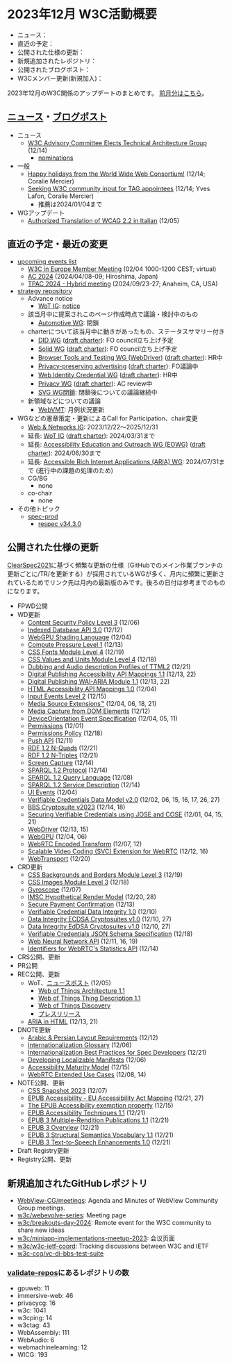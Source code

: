 # 2023年12月 W3C活動概要

- ニュース：
- 直近の予定：
- 公開された仕様の更新：
- 新規追加されたレポジトリ：
- 公開されたブログポスト：
- W3Cメンバー更新(新規加入)：

2023年12月のW3C関係のアップデートのまとめです。
[前月分はこちら](202311.md)。

## [ニュース](https://www.w3.org/news/)・[ブログポスト](https://www.w3.org/blog/)

* ニュース
  * [W3C Advisory Committee Elects Technical Architecture Group](https://www.w3.org/news/2023/w3c-advisory-committee-elects-technical-architecture-group/) (12/14)
    * [nominations](https://www.w3.org/2023/10/tag-nominations.html)
* 一般
  * [Happy holidays from the World Wide Web Consortium!](https://www.w3.org/blog/2023/happy-holidays-from-the-world-wide-web-consortium/) (12/14; Coralie Mercier)
  * [Seeking W3C community input for TAG appointees](https://www.w3.org/blog/2023/seeking-w3c-community-input-for-tag-appointees/) (12/14; Yves Lafon, Coralie Mercier)
    * 推薦は2024/01/04まで
* WGアップデート
  * [Authorized Translation of WCAG 2.2 in Italian](https://www.w3.org/news/2023/authorized-translation-of-wcag-2-2-in-italian/) (12/05)

## 直近の予定・最近の変更

* [upcoming events list](https://www.w3.org/participate/eventscal.html)
  * [W3C in Europe Member Meeting](https://www.w3.org/events/happenings/2024/w3c-in-europe-member-meeting/) (02/04 1000-1200 CEST; virtual)  
  * [AC 2024](https://www.w3.org/events/ac/2024/ac-2024/) (2024/04/08-09; Hiroshima, Japan)
  * [TPAC 2024 - Hybrid meeting](https://www.w3.org/events/tpac/2024/tpac-2024-hybrid-meeting/) (2024/09/23-27; Anaheim, CA, USA)
* [strategy repository](https://github.com/w3c/strategy/issues)
  * Advance notice
    * [WoT IG](https://github.com/w3c/strategy/issues/440): [notice](https://lists.w3.org/Archives/Public/public-new-work/2023Dec/0005.html)
  * 該当月中に提案されこのページ作成時点で議論・検討中のもの
    * [Automotive WG](https://github.com/w3c/strategy/issues/439): 閉鎖
  * charterについて該当月中に動きがあったもの、ステータスサマリー付き
    * [DID WG](https://github.com/w3c/strategy/issues/376) ([draft charter](https://w3c.github.io/did-wg-charter/)): FO council立ち上げ予定
    * [Solid WG](https://github.com/w3c/strategy/issues/377) ([draft charter](https://solid.github.io/solid-wg-charter/charter/)): FO council立ち上げ予定
    * [Browser Tools and Testing WG (WebDriver)](https://github.com/w3c/strategy/issues/438) ([draft charter](https://w3c.github.io/charter-drafts/2024/btt-wg.html)): HR中
    * [Privacy-preserving advertising](https://github.com/w3c/strategy/issues/222) ([draft charter](https://www.w3.org/2023/10/PROPOSED-PATWG-charter.html)): FO議論中
    * [Web Identity Credential WG](https://github.com/w3c/strategy/issues/427) ([draft charter](https://github.com/fedidcg/fedidcg.github.io/blob/main/charters/Proposed-WG-WebIdentityCredentials.md)): HR中
    * [Privacy WG](https://github.com/w3c/strategy/issues/414) ([draft charter](https://w3cping.github.io/administrivia/2023/charter.html)): AC review中
    * [SVG WG閉鎖](https://github.com/w3c/strategy/issues/432): 閉鎖後についての議論継続中
  * 新領域などについての議論
    * [WebVMT](https://github.com/w3c/strategy/issues/113): 月例状況更新
* WGなどの憲章策定・更新によるCall for Participation、chair変更
  * [Web & Networks IG](https://www.w3.org/2023/12/web-networks-charter.html): 2023/12/22～2025/12/31
  * 延長: [WoT IG](https://www.w3.org/groups/ig/wot/) ([draft charter](https://w3c.github.io/wot-charter-drafts/wot-ig-2023-draft.html)): 2024/03/31まで
  * 延長: [Accessibility Education and Outreach WG (EOWG)](https://www.w3.org/groups/wg/eowg/) ([draft charter](https://w3c.github.io/charter-drafts/2023/eowg-charter-2023.html)): 2024/06/30まで
  * 延長: [Accessible Rich Internet Applications (ARIA) WG](https://www.w3.org/groups/wg/aria/): 2024/07/31まで (進行中の課題の処理のため)
  * CG/BG
    * none
  * co-chair
    * none
* その他トピック
  * [spec-prod](https://lists.w3.org/Archives/Public/spec-prod/)
    * [respec v34.3.0](https://github.com/w3c/respec/releases/tag/v34.3.0)

## 公開された仕様の更新

[ClearSpec2021](https://github.com/w3c/tr-pages/blob/main/clearspec2021.md)に基づく頻繁な更新の仕様（GitHubでのメイン作業ブランチの更新ごとに/TR/を更新する）が採用されているWGが多く、月内に頻繁に更新されているためでリンク先は月内の最新版のみです。後ろの日付は参考までのものになります。

* FPWD公開
* WD更新
  * [Content Security Policy Level 3](https://www.w3.org/TR/2023/WD-CSP3-20231206/) (12/06)
  * [Indexed Database API 3.0](https://www.w3.org/TR/2023/WD-IndexedDB-3-20231212/) (12/12)
  * [WebGPU Shading Language](https://www.w3.org/TR/2023/WD-WGSL-20231204/) (12/04)
  * [Compute Pressure Level 1](https://www.w3.org/TR/2023/WD-compute-pressure-20231213/) (12/13)
  * [CSS Fonts Module Level 4](https://www.w3.org/TR/2023/WD-css-fonts-4-20231219/) (12/19)
  * [CSS Values and Units Module Level 4](https://www.w3.org/TR/2023/WD-css-values-4-20231218/) (12/18)
  * [Dubbing and Audio description Profiles of TTML2](https://www.w3.org/TR/2023/WD-dapt-20231221/) (12/21)
  * [Digital Publishing Accessibility API Mappings 1.1](https://www.w3.org/TR/2023/WD-dpub-aam-1.1-20231222/) (12/13, 22)
  * [Digital Publishing WAI-ARIA Module 1.1](https://www.w3.org/TR/2023/WD-dpub-aria-1.1-20231222/) (12/13, 22)
  * [HTML Accessibility API Mappings 1.0](https://www.w3.org/TR/2023/WD-html-aam-1.0-20231204/) (12/04)
  * [Input Events Level 2](https://www.w3.org/TR/2023/WD-input-events-2-20231215/) (12/15)
  * [Media Source Extensions™](https://www.w3.org/TR/2023/WD-media-source-2-20231221/) (12/04, 06, 18, 21)
  * [Media Capture from DOM Elements](https://www.w3.org/TR/2023/WD-mediacapture-fromelement-20231212/) (12/12)
  * [DeviceOrientation Event Specification](https://www.w3.org/TR/2023/WD-orientation-event-20231211/) (12/04, 05, 11)
  * [Permissions](https://www.w3.org/TR/2023/WD-permissions-20231201/) (12/01)
  * [Permissions Policy](https://www.w3.org/TR/2023/WD-permissions-policy-1-20231218/) (12/18)
  * [Push API](https://www.w3.org/TR/2023/WD-push-api-20231211/) (12/11)
  * [RDF 1.2 N-Quads](https://www.w3.org/TR/2023/WD-rdf12-n-quads-20231221/) (12/21)
  * [RDF 1.2 N-Triples](https://www.w3.org/TR/2023/WD-rdf12-n-triples-20231221/) (12/21)
  * [Screen Capture](https://www.w3.org/TR/2023/WD-screen-capture-20231214/) (12/14)
  * [SPARQL 1.2 Protocol](https://www.w3.org/TR/2023/WD-sparql12-protocol-20231214/) (12/14)
  * [SPARQL 1.2 Query Language](https://www.w3.org/TR/2023/WD-sparql12-query-20231208/) (12/08)
  * [SPARQL 1.2 Service Description](https://www.w3.org/TR/2023/WD-sparql12-service-description-20231214/) (12/14)
  * [UI Events](https://www.w3.org/TR/2023/WD-uievents-20231204/) (12/04)
  * [Verifiable Credentials Data Model v2.0](https://www.w3.org/TR/2023/WD-vc-data-model-2.0-20231227/) (12/02, 06, 15, 16, 17, 26, 27)
  * [BBS Cryptosuite v2023](https://www.w3.org/TR/2023/WD-vc-di-bbs-20231218/) (12/14, 18)
  * [Securing Verifiable Credentials using JOSE and COSE](https://www.w3.org/TR/2023/WD-vc-jose-cose-20231221/) (12/01, 04, 15, 21)
  * [WebDriver](https://www.w3.org/TR/2023/WD-webdriver2-20231215/) (12/13, 15)
  * [WebGPU](https://www.w3.org/TR/2023/WD-webgpu-20231206/) (12/04, 06)
  * [WebRTC Encoded Transform](https://www.w3.org/TR/2023/WD-webrtc-encoded-transform-20231212/) (12/07, 12)
  * [Scalable Video Coding (SVC) Extension for WebRTC](https://www.w3.org/TR/2023/WD-webrtc-svc-20231216/) (12/12, 16)
  * [WebTransport](https://www.w3.org/TR/2023/WD-webtransport-20231220/) (12/20)
* CRD更新
  * [CSS Backgrounds and Borders Module Level 3](https://www.w3.org/TR/2023/CRD-css-backgrounds-3-20231219/) (12/19)
  * [CSS Images Module Level 3](https://www.w3.org/TR/2023/CRD-css-images-3-20231218/) (12/18)
  * [Gyroscope](https://www.w3.org/TR/2023/CRD-gyroscope-20231207/) (12/07)
  * [IMSC Hypothetical Render Model](https://www.w3.org/TR/2023/CRD-imsc-hrm-20231228/) (12/20, 28)
  * [Secure Payment Confirmation](https://www.w3.org/TR/2023/CRD-secure-payment-confirmation-20231213/) (12/13)
  * [Verifiable Credential Data Integrity 1.0](https://www.w3.org/TR/2023/CRD-vc-data-integrity-20231210/) (12/10)
  * [Data Integrity ECDSA Cryptosuites v1.0](https://www.w3.org/TR/2023/CRD-vc-di-ecdsa-20231227/) (12/10, 27)
  * [Data Integrity EdDSA Cryptosuites v1.0](https://www.w3.org/TR/2023/CRD-vc-di-eddsa-20231227/) (12/10, 27)
  * [Verifiable Credentials JSON Schema Specification](https://www.w3.org/TR/2023/CRD-vc-json-schema-20231218/) (12/18)
  * [Web Neural Network API](https://www.w3.org/TR/2023/CRD-webnn-20231219/) (12/11, 16, 19)
  * [Identifiers for WebRTC's Statistics API](https://www.w3.org/TR/2023/CRD-webrtc-stats-20231214/) (12/14)
* CRS公開、更新
* PR公開
* REC公開、更新
  * WoT、[ニュースポスト](https://www.w3.org/news/2023/w3c-web-of-things-1-1-specifications-are-w3c-recommendations/) (12/05)
    * [Web of Things Architecture 1.1](https://www.w3.org/TR/2023/REC-wot-architecture11-20231205/)
    * [Web of Things Thing Description 1.1](https://www.w3.org/TR/2023/REC-wot-thing-description11-20231205/)
    * [Web of Things Discovery](https://www.w3.org/TR/2023/REC-wot-discovery-20231205/)
    * [プレスリリース](https://www.w3.org/press-releases/2023/enhanced-web-of-things-connects-diverse-iot-ecosystems/)
  * [ARIA in HTML](https://www.w3.org/TR/2023/REC-html-aria-20231221/) (12/13, 21)
* DNOTE更新
  * [Arabic & Persian Layout Requirements](https://www.w3.org/TR/2023/DNOTE-alreq-20231212/) (12/12)
  * [Internationalization Glossary](https://www.w3.org/TR/2023/DNOTE-i18n-glossary-20231206/) (12/06)
  * [Internationalization Best Practices for Spec Developers](https://www.w3.org/TR/2023/DNOTE-international-specs-20231221/) (12/21)
  * [Developing Localizable Manifests](https://www.w3.org/TR/2023/DNOTE-localizable-manifests-20231206/) (12/06)
  * [Accessibility Maturity Model](https://www.w3.org/TR/2023/DNOTE-maturity-model-20231215/) (12/15)
  * [WebRTC Extended Use Cases](https://www.w3.org/TR/2023/DNOTE-webrtc-nv-use-cases-20231214/) (12/08, 14)
* NOTE公開、更新
  * [CSS Snapshot 2023](https://www.w3.org/TR/2023/NOTE-css-2023-20231207/) (12/07)
  * [EPUB Accessibility - EU Accessibility Act Mapping](https://www.w3.org/TR/2023/NOTE-epub-a11y-eaa-mapping-20231227/) (12/21, 27)
  * [The EPUB Accessibility exemption property](https://www.w3.org/TR/2023/NOTE-epub-a11y-exemption-20231215/) (12/15)
  * [EPUB Accessibility Techniques 1.1](https://www.w3.org/TR/2023/NOTE-epub-a11y-tech-11-20231221/) (12/21)
  * [EPUB 3 Multiple-Rendition Publications 1.1](https://www.w3.org/TR/2023/NOTE-epub-multi-rend-11-20231221/) (12/21)
  * [EPUB 3 Overview](https://www.w3.org/TR/2023/NOTE-epub-overview-33-20231221/) (12/21)
  * [EPUB 3 Structural Semantics Vocabulary 1.1](https://www.w3.org/TR/2023/NOTE-epub-ssv-11-20231221/) (12/21)
  * [EPUB 3 Text-to-Speech Enhancements 1.0](https://www.w3.org/TR/2023/NOTE-epub-tts-10-20231221/) (12/21)
* Draft Registry更新
* Registry公開、更新

## 新規追加されたGitHubレポジトリ

* [WebView-CG/meetings](https://github.com/WebView-CG/meetings): Agenda and Minutes of WebView Community Group meetings.
* [w3c/webevolve-series](https://github.com/w3c/webevolve-series): Meeting page
* [w3c/breakouts-day-2024](https://github.com/w3c/breakouts-day-2024): Remote event for the W3C community to share new ideas
* [w3c/miniapp-implementations-meetup-2023](https://github.com/w3c/miniapp-implementations-meetup-2023): 会议页面
* [w3c/w3c-ietf-coord](https://github.com/w3c/w3c-ietf-coord): Tracking discussions between W3C and IETF
* [w3c-ccg/vc-di-bbs-test-suite](https://github.com/w3c-ccg/vc-di-bbs-test-suite)

### [validate-repos](https://w3c.github.io/validate-repos/)にあるレポジトリの数

* gpuweb: 11
* immersive-web: 46
* privacycg: 16
* w3c: 1041
* w3cping: 14
* w3ctag: 43
* WebAssembly: 111
* WebAudio: 6
* webmachinelearning: 12
* WICG: 193
